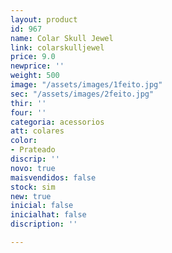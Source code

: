 ```yaml
---
layout: product
id: 967
name: Colar Skull Jewel
link: colarskulljewel
price: 9.0
newprice: ''
weight: 500
image: "/assets/images/1feito.jpg"
sec: "/assets/images/2feito.jpg"
thir: ''
four: ''
categoria: acessorios
att: colares
color:
- Prateado
discrip: ''
novo: true
maisvendidos: false
stock: sim
new: true
inicial: false
inicialhat: false
discription: ''

---
```

